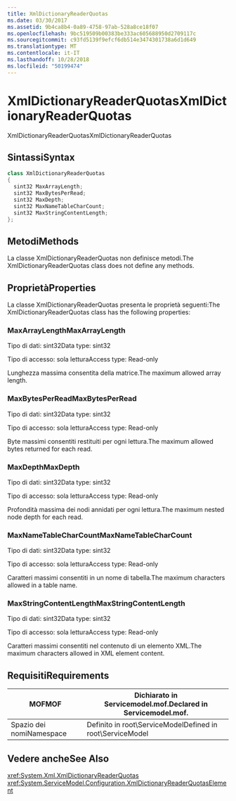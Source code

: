 ```yaml
---
title: XmlDictionaryReaderQuotas
ms.date: 03/30/2017
ms.assetid: 9b4ca8b4-0a89-4758-97ab-528a8ce18f07
ms.openlocfilehash: 9bc519509b00383be333ac605688950d2709117c
ms.sourcegitcommit: c93fd5139f9efcf6db514e3474301738a6d1d649
ms.translationtype: MT
ms.contentlocale: it-IT
ms.lasthandoff: 10/28/2018
ms.locfileid: "50199474"
---
```

# <a name="xmldictionaryreaderquotas"></a><span data-ttu-id="39672-102">XmlDictionaryReaderQuotas</span><span class="sxs-lookup"><span data-stu-id="39672-102">XmlDictionaryReaderQuotas</span></span>
<span data-ttu-id="39672-103">XmlDictionaryReaderQuotas</span><span class="sxs-lookup"><span data-stu-id="39672-103">XmlDictionaryReaderQuotas</span></span>  
  
## <a name="syntax"></a><span data-ttu-id="39672-104">Sintassi</span><span class="sxs-lookup"><span data-stu-id="39672-104">Syntax</span></span>  
  
```csharp
class XmlDictionaryReaderQuotas  
{  
  sint32 MaxArrayLength;  
  sint32 MaxBytesPerRead;  
  sint32 MaxDepth;  
  sint32 MaxNameTableCharCount;  
  sint32 MaxStringContentLength;  
};  
```  
  
## <a name="methods"></a><span data-ttu-id="39672-105">Metodi</span><span class="sxs-lookup"><span data-stu-id="39672-105">Methods</span></span>  
 <span data-ttu-id="39672-106">La classe XmlDictionaryReaderQuotas non definisce metodi.</span><span class="sxs-lookup"><span data-stu-id="39672-106">The XmlDictionaryReaderQuotas class does not define any methods.</span></span>  
  
## <a name="properties"></a><span data-ttu-id="39672-107">Proprietà</span><span class="sxs-lookup"><span data-stu-id="39672-107">Properties</span></span>  
 <span data-ttu-id="39672-108">La classe XmlDictionaryReaderQuotas presenta le proprietà seguenti:</span><span class="sxs-lookup"><span data-stu-id="39672-108">The XmlDictionaryReaderQuotas class has the following properties:</span></span>  
  
### <a name="maxarraylength"></a><span data-ttu-id="39672-109">MaxArrayLength</span><span class="sxs-lookup"><span data-stu-id="39672-109">MaxArrayLength</span></span>  
 <span data-ttu-id="39672-110">Tipo di dati: sint32</span><span class="sxs-lookup"><span data-stu-id="39672-110">Data type: sint32</span></span>  
  
 <span data-ttu-id="39672-111">Tipo di accesso: sola lettura</span><span class="sxs-lookup"><span data-stu-id="39672-111">Access type: Read-only</span></span>  
  
 <span data-ttu-id="39672-112">Lunghezza massima consentita della matrice.</span><span class="sxs-lookup"><span data-stu-id="39672-112">The maximum allowed array length.</span></span>  
  
### <a name="maxbytesperread"></a><span data-ttu-id="39672-113">MaxBytesPerRead</span><span class="sxs-lookup"><span data-stu-id="39672-113">MaxBytesPerRead</span></span>  
 <span data-ttu-id="39672-114">Tipo di dati: sint32</span><span class="sxs-lookup"><span data-stu-id="39672-114">Data type: sint32</span></span>  
  
 <span data-ttu-id="39672-115">Tipo di accesso: sola lettura</span><span class="sxs-lookup"><span data-stu-id="39672-115">Access type: Read-only</span></span>  
  
 <span data-ttu-id="39672-116">Byte massimi consentiti restituiti per ogni lettura.</span><span class="sxs-lookup"><span data-stu-id="39672-116">The maximum allowed bytes returned for each read.</span></span>  
  
### <a name="maxdepth"></a><span data-ttu-id="39672-117">MaxDepth</span><span class="sxs-lookup"><span data-stu-id="39672-117">MaxDepth</span></span>  
 <span data-ttu-id="39672-118">Tipo di dati: sint32</span><span class="sxs-lookup"><span data-stu-id="39672-118">Data type: sint32</span></span>  
  
 <span data-ttu-id="39672-119">Tipo di accesso: sola lettura</span><span class="sxs-lookup"><span data-stu-id="39672-119">Access type: Read-only</span></span>  
  
 <span data-ttu-id="39672-120">Profondità massima dei nodi annidati per ogni lettura.</span><span class="sxs-lookup"><span data-stu-id="39672-120">The maximum nested node depth for each read.</span></span>  
  
### <a name="maxnametablecharcount"></a><span data-ttu-id="39672-121">MaxNameTableCharCount</span><span class="sxs-lookup"><span data-stu-id="39672-121">MaxNameTableCharCount</span></span>  
 <span data-ttu-id="39672-122">Tipo di dati: sint32</span><span class="sxs-lookup"><span data-stu-id="39672-122">Data type: sint32</span></span>  
  
 <span data-ttu-id="39672-123">Tipo di accesso: sola lettura</span><span class="sxs-lookup"><span data-stu-id="39672-123">Access type: Read-only</span></span>  
  
 <span data-ttu-id="39672-124">Caratteri massimi consentiti in un nome di tabella.</span><span class="sxs-lookup"><span data-stu-id="39672-124">The maximum characters allowed in a table name.</span></span>  
  
### <a name="maxstringcontentlength"></a><span data-ttu-id="39672-125">MaxStringContentLength</span><span class="sxs-lookup"><span data-stu-id="39672-125">MaxStringContentLength</span></span>  
 <span data-ttu-id="39672-126">Tipo di dati: sint32</span><span class="sxs-lookup"><span data-stu-id="39672-126">Data type: sint32</span></span>  
  
 <span data-ttu-id="39672-127">Tipo di accesso: sola lettura</span><span class="sxs-lookup"><span data-stu-id="39672-127">Access type: Read-only</span></span>  
  
 <span data-ttu-id="39672-128">Caratteri massimi consentiti nel contenuto di un elemento XML.</span><span class="sxs-lookup"><span data-stu-id="39672-128">The maximum characters allowed in XML element content.</span></span>  
  
## <a name="requirements"></a><span data-ttu-id="39672-129">Requisiti</span><span class="sxs-lookup"><span data-stu-id="39672-129">Requirements</span></span>  
  
|<span data-ttu-id="39672-130">MOF</span><span class="sxs-lookup"><span data-stu-id="39672-130">MOF</span></span>|<span data-ttu-id="39672-131">Dichiarato in Servicemodel.mof.</span><span class="sxs-lookup"><span data-stu-id="39672-131">Declared in Servicemodel.mof.</span></span>|  
|---------|-----------------------------------|  
|<span data-ttu-id="39672-132">Spazio dei nomi</span><span class="sxs-lookup"><span data-stu-id="39672-132">Namespace</span></span>|<span data-ttu-id="39672-133">Definito in root\ServiceModel</span><span class="sxs-lookup"><span data-stu-id="39672-133">Defined in root\ServiceModel</span></span>|  
  
## <a name="see-also"></a><span data-ttu-id="39672-134">Vedere anche</span><span class="sxs-lookup"><span data-stu-id="39672-134">See Also</span></span>  
 <xref:System.Xml.XmlDictionaryReaderQuotas>  
 <xref:System.ServiceModel.Configuration.XmlDictionaryReaderQuotasElement>

